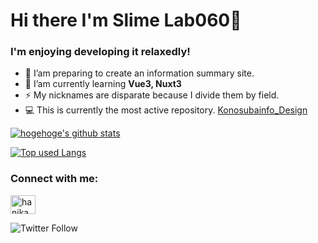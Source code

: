 
<!-- 自己紹介 -->

# Hi there I'm Slime Lab060👋

<h3>I'm enjoying developing it relaxedly!</h3>

- 🔭 I’am preparing to create an information summary site.  
- 🌱 I’am currently learning **Vue3, Nuxt3**    
- ⚡ My nicknames are disparate because I divide them by field.  
- 💻 This is currently the most active repository. [Konosubainfo_Design](https://github.com/slimelab060/Konosubainfo_Design)

<!-- リポジトリステータス -->
[![hogehoge's github stats](https://github-readme-stats.vercel.app/api?username=slimelab060&hide=contribs&count_private=true&show_icons=true&theme=vue)](https://github.com/slimelab060/)


<!-- ソースコード統計 -->
[![Top used Langs](https://github-readme-stats.vercel.app/api/top-langs/?username=slimelab060&layout=compact&theme=vue)](https://github.com/slimelab060/)

<h3 align="left">Connect with me:</h3>
<p align="left">
<a href="https://twitter.com/Blue_Sky_060sub" target="blank"><img align="center" src="https://raw.githubusercontent.com/rahuldkjain/github-profile-readme-generator/master/src/images/icons/Social/twitter.svg" alt="hanikamu" height="30" width="40" /></a>
</p>
<img alt="Twitter Follow" src="https://img.shields.io/twitter/follow/Blue_Sky_060sub?color=009ce1&logo=twitter&style=for-the-badge">
